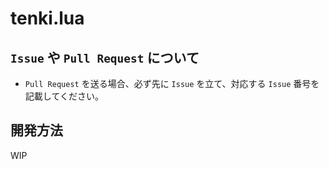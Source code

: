 # tenki.lua

## `Issue` や `Pull Request` について

- `Pull Request` を送る場合、必ず先に `Issue` を立て、対応する `Issue` 番号を記載してください。

## 開発方法

WIP
